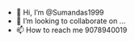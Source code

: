 - 👋 Hi, I’m @Sumandas1999
- 💞️ I’m looking to collaborate on ...
- 📫 How to reach me 9078940019

<!---
Sumandas1999/Sumandas1999 is a ✨ special ✨ repository because its `README.md` (this file) appears on your GitHub profile.
You can click the Preview link to take a look at your changes.
--->
